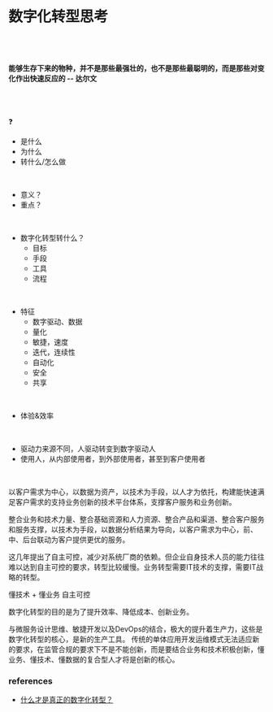 # 数字化转型思考

<br><br>
#### 能够生存下来的物种，并不是那些最强壮的，也不是那些最聪明的，而是那些对变化作出快速反应的   -- 达尔文
<br><br>


:question:
- 是什么
- 为什么
- 转什么/怎么做
<br>

- 意义？
- 重点？
<br>

- 数字化转型转什么？
  - 目标
  - 手段
  - 工具
  - 流程
<br>

- 特征
  - 数字驱动、数据
  - 量化
  - 敏捷，速度
  - 迭代，连续性
  - 自动化
  - 安全
  - 共享
<br>

- 体验&效率
<br>

- 驱动力来源不同，人驱动转变到数字驱动人
- 使用人，从内部使用者，到外部使用者，甚至到客户使用者
<br>

以客户需求为中心，以数据为资产，以技术为手段，以人才为依托，构建能快速满足客户需求的支持业务创新的技术平台体系，支撑客户服务和业务创新。

整合业务和技术力量、整合基础资源和人力资源、整合产品和渠道、整合客户服务和服务支撑，以技术为手段，以数据分析结果为导向，以客户需求为中心，前、中、后台联动为客户提供更优的服务。

这几年提出了自主可控，减少对系统厂商的依赖。但企业自身技术人员的能力往往难以达到自主可控的要求，转型比较缓慢。业务转型需要IT技术的支撑，需要IT战略的转型。

懂技术 + 懂业务
自主可控

数字化转型的目的是为了提升效率、降低成本、创新业务。

与微服务设计思维、敏捷开发以及DevOps的结合，极大的提升着生产力，这些是数字化转型的核心，是新的生产工具。
传统的单体应用开发运维模式无法适应新的要求，在监管合规的要求下不是不能创新，而是要结合业务和技术积极创新，懂业务、懂技术、懂数据的复合型人才将是创新的核心。


### references
- [什么才是真正的数字化转型？](https://app.yinxiang.com/fx/4603b38b-cd5b-466d-a500-60eac271343e)

